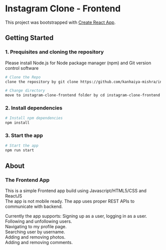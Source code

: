 # Instagram Clone - Frontend

This project was bootstrapped with [Create React App](https://github.com/facebook/create-react-app).

## Getting Started

### 1. Prequisites and cloning the repository

Please install Node.js for Node package manager (npm) and Git version control software 

```bash
# Clone the Repo
clone the repository by git clone https://github.com/kanhaiya-mishra/instagram-clone-frontend.git

# Change directory
move to instagram-clone-frontend folder by cd instagram-clone-frontend
```

### 2. Install dependencies
```bash
# Install npm dependencies
npm install
```

### 3. Start the app
```bash
# Start the app
npm run start
```

## About

### The Frontend App

This is a simple Frontend app build using Javascript/HTML5/CSS and ReactJS<br />
The app is not mobile ready.
The app uses proper REST APIs to communicate with backend.

Currently the app supports:
Signing up as a user, logging in as a user.<br />
Following and unfollowing users.<br />
Navigating to my profile page.<br />
Searching user by username.<br />
Adding and removing photos.<br />
Adding and removing comments.



